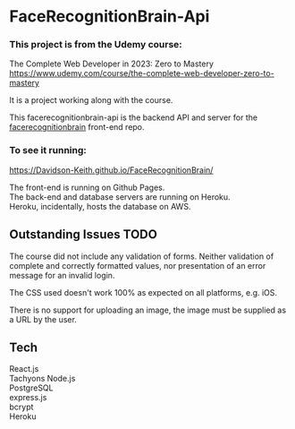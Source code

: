 # FaceRecognitionBrain-Api

### This project is from the Udemy course: <br>

The Complete Web Developer in 2023: Zero to Mastery <br>
https://www.udemy.com/course/the-complete-web-developer-zero-to-mastery

It is a project working along with the course.<br>

This facerecognitionbrain-api is the backend API and server for the
[facerecognitionbrain](https://github.com/Davidson-Keith/FaceRecognitionBrain) front-end repo.

### To see it running:<br>

https://Davidson-Keith.github.io/FaceRecognitionBrain/

The front-end is running on Github Pages.<br>
The back-end and database servers are running on Heroku. <br>
Heroku, incidentally, hosts the database on AWS.

## Outstanding Issues TODO

The course did not include any validation of forms. Neither validation of complete and correctly formatted values, nor
presentation of an error message for an invalid login.

The CSS used doesn't work 100% as expected on all platforms, e.g. iOS.

There is no support for uploading an image, the image must be supplied as a URL by the user.

## Tech

React.js  
Tachyons
Node.js  
PostgreSQL  
express.js  
bcrypt  
Heroku
